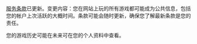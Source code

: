 [服务条款](https://www.infinitechess.org/termsofservice)已更新。变更内容：您在网站上玩的所有游戏都可能成为公共信息，包括您的帐户上次活跃的大概时间。条款可能会随时更新，确保您了解最新条款是您的责任。

您的游戏历史可能在未来可在您的个人资料中查看。

